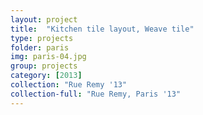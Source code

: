 ```yaml
---
layout: project
title:  "Kitchen tile layout, Weave tile"
type: projects
folder: paris
img: paris-04.jpg
group: projects
category: [2013]
collection: "Rue Remy '13"
collection-full: "Rue Remy, Paris '13" 
---
```


